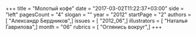+++
title = "Молотый кофе"
date = "2017-03-02T11:22:37+03:00"
side = "left"
pagesCount = "4"
slogan = ""
year = "2012"
startPage = "2"
authors = [ "Александр Бердников",]
issues = [ "2012_06",]
illustrators = [ "Наталья Гаврилова",]
month = "06"
rubrics = [ "Оглянись вокруг",]
+++
